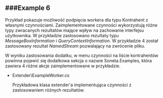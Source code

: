 ###Example 6
-----------------------------------------------------------------------------------------------------

Przykład pokazuje możliwość podpięcia workera dla typu Kontrahent z własnymi czynnościami. 
Zaimplementowane czynności wykorzystują różne typy zwracanych rezultatów mające wpływ na zachowanie interfejsu użytkownika. 
W przykładzie zastosowano rezultaty typu *MessageBoxInformation* i *QueryContextInformation*. 
W przykładzie 4 został zastosowany rezultat *NamedStream* pozwalający na zwrócenie pliku.

W wyniku zastosowania dodatku, w menu czynności na liście kontrahentów powinna pojawić się dodatkowa 
sekcja o nazwie Soneta.Examples, która zawiera 4 różne akcje zaimplementowane w przykładzie.

* Extender\ExampleWorker.cs

    Przykładowa klasa extender'a implementująca czynności z zastosowaniem różnych rezultatów.
